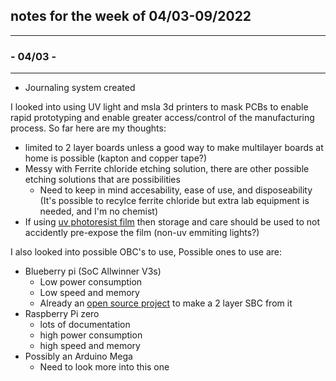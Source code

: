 ## notes for the week of 04/03-09/2022
---


### - 04/03 -
---
- Journaling system created

I looked into using UV light and msla 3d printers to mask PCBs to enable rapid prototyping and enable greater access/control of the manufacturing process. So far here are my thoughts:

* limited to 2 layer boards unless a good way to make multilayer boards at home is possible (kapton and copper tape?)
* Messy with Ferrite chloride etching solution, there are other possible etching solutions that are possibilities
  * Need to keep in mind accesability, ease of use, and disposeability (It's possible to recylce ferrite chloride but extra lab equipment is needed, and I'm no chemist)
* If using [uv photoresist film](https://www.amazon.com/VANTIYAUS-Photosensitive-30cmx500cm-1ftx16-5ft-Photoresist/dp/B01NCS88LU/ref=asc_df_B01NCS88LU/?tag=hyprod-20&linkCode=df0&hvadid=193160167906&hvpos=&hvnetw=g&hvrand=10154905839074515103&hvpone=&hvptwo=&hvqmt=&hvdev=c&hvdvcmdl=&hvlocint=&hvlocphy=9029805&hvtargid=pla-306079767565&psc=1) then storage and care should be used to not accidently pre-expose the film (non-uv emmiting lights?)

I also looked into possible OBC's to use, Possible ones to use are:

* Blueberry pi (SoC Allwinner V3s)
  * Low power consumption
  * Low speed and memory
  * Already an [open source project](https://github.com/petit-miner/Blueberry-PI) to make a 2 layer SBC from it
* Raspberry Pi zero
  * lots of documentation
  * high power consumption
  * high speed and memory
* Possibly an Arduino Mega
  * Need to look more into this one